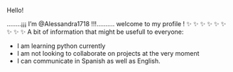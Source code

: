 Hello!

........¡¡¡ I’m @Alessandra1718 !!!..........
            welcome to my profile !
✨   ✨      ✨   ✨          ✨    ✨     ✨     ✨   ✨
A bit of information that might be usefull to everyone: 
   - I am learning python currently 
   - I am not looking to collaborate on projects at the very moment 
   - I can communicate in Spanish as well as English. 






<!---
Alessandra1718/Alessandra1718 is a ✨ special ✨ repository because its `README.md` (this file) appears on your GitHub profile.
You can click the Preview link to take a look at your changes.
--->
